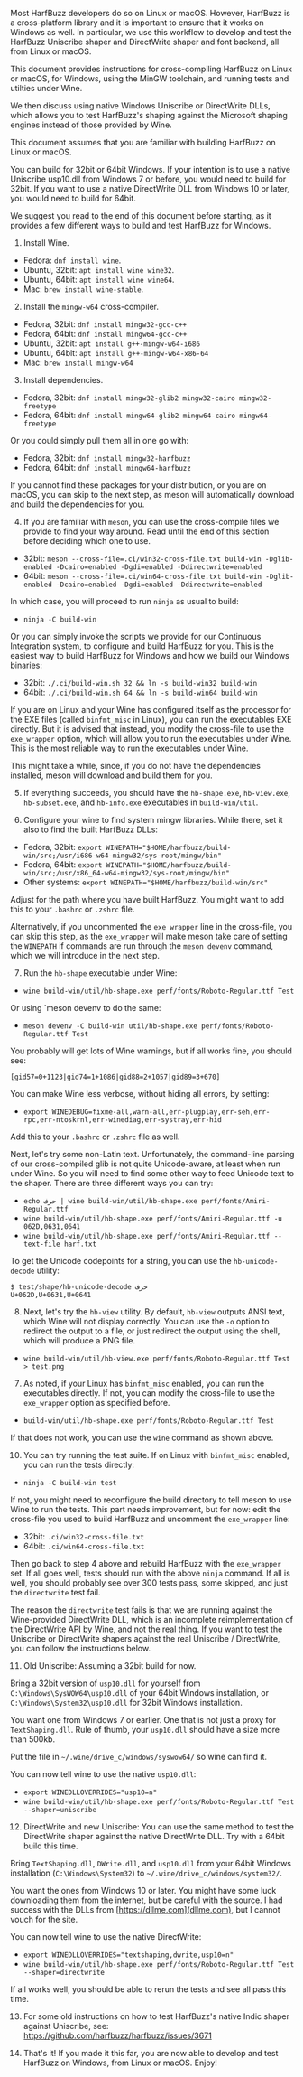 Most HarfBuzz developers do so on Linux or macOS. However, HarfBuzz is a
cross-platform library and it is important to ensure that it works on Windows
as well. In particular, we use this workflow to develop and test the HarfBuzz
Uniscribe shaper and DirectWrite shaper and font backend, all from Linux or
macOS.

This document provides instructions for cross-compiling HarfBuzz on Linux or
macOS, for Windows, using the MinGW toolchain, and running tests and utilties
under Wine.

We then discuss using native Windows Uniscribe or DirectWrite DLLs, which
allows you to test HarfBuzz's shaping against the Microsoft shaping engines
instead of those provided by Wine.

This document assumes that you are familiar with building HarfBuzz on Linux or
macOS.

You can build for 32bit or 64bit Windows. If your intention is to use a native
Uniscribe usp10.dll from Windows 7 or before, you would need to build for 32bit.
If you want to use a native DirectWrite DLL from Windows 10 or later, you would
need to build for 64bit.

We suggest you read to the end of this document before starting, as it provides
a few different ways to build and test HarfBuzz for Windows.

1. Install Wine.

  - Fedora: `dnf install wine`.
  - Ubuntu, 32bit: `apt install wine wine32`.
  - Ubuntu, 64bit: `apt install wine wine64`.
  - Mac: `brew install wine-stable`.

2. Install the `mingw-w64` cross-compiler.

  - Fedora, 32bit: `dnf install mingw32-gcc-c++`
  - Fedora, 64bit: `dnf install mingw64-gcc-c++`
  - Ubuntu, 32bit: `apt install g++-mingw-w64-i686`
  - Ubuntu, 64bit: `apt install g++-mingw-w64-x86-64`
  - Mac: `brew install mingw-w64`

3. Install dependencies.

  - Fedora, 32bit: `dnf install mingw32-glib2 mingw32-cairo mingw32-freetype`
  - Fedora, 64bit: `dnf install mingw64-glib2 mingw64-cairo mingw64-freetype`

Or you could simply pull them all in one go with:

  - Fedora, 32bit: `dnf install mingw32-harfbuzz`
  - Fedora, 64bit: `dnf install mingw64-harfbuzz`

If you cannot find these packages for your distribution, or you are on macOS,
you can skip to the next step, as meson will automatically download and build
the dependencies for you.

4. If you are familiar with `meson`, you can use the cross-compile files we
provide to find your way around. Read until the end of this section before
deciding which one to use.

  - 32bit: `meson --cross-file=.ci/win32-cross-file.txt build-win -Dglib-enabled -Dcairo=enabled -Dgdi=enabled -Ddirectwrite=enabled`
  - 64bit: `meson --cross-file=.ci/win64-cross-file.txt build-win -Dglib-enabled -Dcairo=enabled -Dgdi=enabled -Ddirectwrite=enabled`

In which case, you will proceed to run `ninja` as usual to build:

  - `ninja -C build-win`

Or you can simply invoke the scripts we provide for our Continuous Integration
system, to configure and build HarfBuzz for you. This is the easiest way to
build HarfBuzz for Windows and how we build our Windows binaries:

  - 32bit: `./.ci/build-win.sh 32 && ln -s build-win32 build-win`
  - 64bit: `./.ci/build-win.sh 64 && ln -s build-win64 build-win`

If you are on Linux and your Wine has configured itself as the processor for
the EXE files (called `binfmt_misc` in Linux), you can run the executables
EXE directly. But it is advised that instead, you modify the cross-file to
use the `exe_wrapper` option, which will allow you to run the executables
under Wine. This is the most reliable way to run the executables under Wine.

This might take a while, since, if you do not have the dependencies installed,
meson will download and build them for you.

5. If everything succeeds, you should have the `hb-shape.exe`, `hb-view.exe`,
`hb-subset.exe`, and `hb-info.exe` executables in `build-win/util`.

6. Configure your wine to find system mingw libraries. While there, set it also
to find the built HarfBuzz DLLs:

  - Fedora, 32bit: `export WINEPATH="$HOME/harfbuzz/build-win/src;/usr/i686-w64-mingw32/sys-root/mingw/bin"`
  - Fedora, 64bit: `export WINEPATH="$HOME/harfbuzz/build-win/src;/usr/x86_64-w64-mingw32/sys-root/mingw/bin"`
  - Other systems: `export WINEPATH="$HOME/harfbuzz/build-win/src"`

Adjust for the path where you have built HarfBuzz.  You might want to add this
to your `.bashrc` or `.zshrc` file.

Alternatively, if you uncommented the `exe_wrapper` line in the cross-file, you
can skip this step, as the `exe_wrapper` will make meson take care of setting the
`WINEPATH` if commands are run through the `meson devenv` command, which we will
introduce in the next step.

7. Run the `hb-shape` executable under Wine:

  - `wine build-win/util/hb-shape.exe perf/fonts/Roboto-Regular.ttf Test`

Or using `meson devenv to do the same:

  - `meson devenv -C build-win util/hb-shape.exe perf/fonts/Roboto-Regular.ttf Test`

You probably will get lots of Wine warnings, but if all works fine, you
should see:
```
[gid57=0+1123|gid74=1+1086|gid88=2+1057|gid89=3+670]
```

You can make Wine less verbose, without hiding all errors, by setting:

  - `export WINEDEBUG=fixme-all,warn-all,err-plugplay,err-seh,err-rpc,err-ntoskrnl,err-winediag,err-systray,err-hid`

Add this to your `.bashrc` or `.zshrc` file as well.

Next, let's try some non-Latin text. Unfortunately, the command-line parsing of
our cross-compiled glib is not quite Unicode-aware, at least when run under
Wine. So you will need to find some other way to feed Unicode text to the
shaper. There are three different ways you can try:

  - `echo حرف | wine build-win/util/hb-shape.exe perf/fonts/Amiri-Regular.ttf`
  - `wine build-win/util/hb-shape.exe perf/fonts/Amiri-Regular.ttf -u 062D,0631,0641`
  - `wine build-win/util/hb-shape.exe perf/fonts/Amiri-Regular.ttf --text-file harf.txt`

To get the Unicode codepoints for a string, you can use the `hb-unicode-decode`
utility:
```
$ test/shape/hb-unicode-decode حرف
U+062D,U+0631,U+0641
```

8. Next, let's try the `hb-view` utility. By default, `hb-view` outputs ANSI text,
which Wine will not display correctly. You can use the `-o` option to redirect the
output to a file, or just redirect the output using the shell, which will produce
a PNG file.

  - `wine build-win/util/hb-view.exe perf/fonts/Roboto-Regular.ttf Test > test.png`

7. As noted, if your Linux has `binfmt_misc` enabled, you can run the executables
directly. If not, you can modify the cross-file to use the `exe_wrapper` option as
specified before.

  - `build-win/util/hb-shape.exe perf/fonts/Roboto-Regular.ttf Test`

If that does not work, you can use the `wine` command as shown above.

10. You can try running the test suite. If on Linux with `binfmt_misc` enabled, you
can run the tests directly:

  - `ninja -C build-win test`

If not, you might need to reconfigure the build directory to tell meson to use
Wine to run the tests. This part needs improvement, but for now: edit the
cross-file you used to build HarfBuzz and uncomment the `exe_wrapper` line:

  - 32bit: `.ci/win32-cross-file.txt`
  - 64bit: `.ci/win64-cross-file.txt`

Then go back to step 4 above and rebuild HarfBuzz with the `exe_wrapper` set.
If all goes well, tests should run with the above `ninja` command. If all is
well, you should probably see over 300 tests pass, some skipped, and just the
`directwrite` test fail.

The reason the `directwrite` test fails is that we are running against the
Wine-provided DirectWrite DLL, which is an incomplete reimplementation of the
DirectWrite API by Wine, and not the real thing. If you want to test the
Uniscribe or DirectWrite shapers against the real Uniscribe / DirectWrite, you
can follow the instructions below.

11. Old Uniscribe: Assuming a 32bit build for now.

Bring a 32bit version of `usp10.dll` for yourself from
`C:\Windows\SysWOW64\usp10.dll` of your 64bit Windows installation,
or `C:\Windows\System32\usp10.dll` for 32bit Windows installation.

You want one from Windows 7 or earlier.  One that is not just a proxy for
`TextShaping.dll`.  Rule of thumb, your `usp10.dll` should have a size more
than 500kb.

Put the file in `~/.wine/drive_c/windows/syswow64/` so wine can find it.

You can now tell wine to use the native `usp10.dll`:

  - `export WINEDLLOVERRIDES="usp10=n"`
  - `wine build-win/util/hb-shape.exe perf/fonts/Roboto-Regular.ttf Test --shaper=uniscribe`

12. DirectWrite and new Uniscribe: You can use the same method to test the
DirectWrite shaper against the native DirectWrite DLL. Try with a 64bit build
this time.

Bring `TextShaping.dll`, `DWrite.dll`, and `usp10.dll` from your 64bit Windows
installation (`C:\Windows\System32`) to `~/.wine/drive_c/windows/system32/`.

You want the ones from Windows 10 or later. You might have some luck downloading
them from the internet, but be careful with the source. I had success with the
DLLs from [https://dllme.com](dllme.com), but I cannot vouch for the site.

You can now tell wine to use the native DirectWrite:

  - `export WINEDLLOVERRIDES="textshaping,dwrite,usp10=n"`
  - `wine build-win/util/hb-shape.exe perf/fonts/Roboto-Regular.ttf Test --shaper=directwrite`

If all works well, you should be able to rerun the tests and see all pass this time.

13. For some old instructions on how to test HarfBuzz's native Indic shaper against
Uniscribe, see: https://github.com/harfbuzz/harfbuzz/issues/3671

14. That's it! If you made it this far, you are now able to develop and test
HarfBuzz on Windows, from Linux or macOS. Enjoy!
